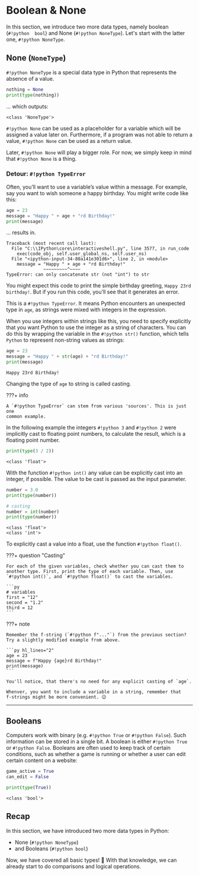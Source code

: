 # Boolean & None

In this section, we introduce two more data types, namely boolean (`#!python 
bool`) and None (`#!python NoneType`). Let's start with the latter one, 
`#!python NoneType`.

## None (`NoneType`)

`#!python NoneType` is a special data type in Python that represents the absence
of a value.

```py
nothing = None
print(type(nothing))
```

... which outputs:

```title=">>> Output"
<class 'NoneType'>
```

`#!python None` can be used as a placeholder for a variable which will be
assigned a value later on. Furthermore, if a program was not able to return 
a value, `#!python None` can be used as a return value. 

Later, `#!python None` will play a bigger role.
For now, we simply keep in mind that `#!python None` is a thing.


### Detour: `#!python TypeError`

Often, you’ll want to use a variable’s value within a message. For example, say
you want to wish someone a happy birthday. You might write code like this:

```py
age = 23
message = "Happy " + age + "rd Birthday!"
print(message)
```

... results in.

```pytb
Traceback (most recent call last):
  File "C:\\IPython\core\interactiveshell.py", line 3577, in run_code
    exec(code_obj, self.user_global_ns, self.user_ns)
  File "<ipython-input-34-80a141e301d6>", line 2, in <module>
    message = "Happy " + age + "rd Birthday!"
              ~~~~~~~~~^~~~~
TypeError: can only concatenate str (not "int") to str
```

You might expect this code to print the simple birthday greeting, `Happy
23rd birthday!`. But if you run this code, you’ll see that it generates an 
error.

This is a `#!python TypeError`. It means Python encounters an unexpected 
type in `age`, as strings were mixed with integers in the expression.

When you use integers within strings like this, you need to specify explicitly 
that you want Python to use the integer as a string of characters. 
You can do this by wrapping the variable in the `#!python str()`
function, which tells `Python` to represent non-string values as strings:

```py
age = 23
message = "Happy " + str(age) + "rd Birthday!"
print(message)
```

```title=">>> Output"
Happy 23rd Birthday!
```

Changing the type of `age` to string is called casting.

???+ info


    A `#!python TypeError` can stem from various 'sources'. This is just one 
    common example.

In the following example the integers `#!python 3` and `#!python 2` were 
implicitly cast to floating point numbers, to calculate the result, 
which is a floating point number.

```py
print(type(3 / 2))
```

```title=">>> Output"
<class 'float'>
```

With the function `#!python int()` any value can be explicitly cast into an 
integer, if possible. The value to be cast is passed as the input parameter.

```py
number = 3.0
print(type(number))

# casting
number = int(number)
print(type(number))
```

```title=">>> Output"
<class 'float'>
<class 'int'>
```

To explicitly cast a value into a float, use the function `#!python float()`.

???+ question "Casting"
    
    For each of the given variables, check whether you can cast them to
    another type. First, print the type of each variable. Then, use
    `#!python int()`, and `#!python float()` to cast the variables.
    
    ```py
    # variables
    first = "12"
    second = "1.2"
    third = 12
    ```

???+ note

    Remember the f-string (`#!python f"..."`) from the previous section?
    Try a slightly modified example from above.

    ```py hl_lines="2"
    age = 23
    message = f"Happy {age}rd Birthday!"
    print(message)
    ```
    
    You'll notice, that there's no need for any explicit casting of `age`.

    Whenver, you want to include a variable in a string, remember that 
    f-strings might be more convenient. 😉

---

## Booleans

Computers work with binary (e.g. `#!python True` or `#!python False`).
Such information can be stored in a single bit. A boolean is either
`#!python True` or `#!python False`. Booleans are often used to keep 
track of certain conditions, such as whether a game is running or whether a 
user can edit certain content on a website:

```py
game_active = True
can_edit = False

print(type(True))
```

```title=">>> Output"
<class 'bool'>
```

## Recap

In this section, we have introduced two more data types in Python:

- None (`#!python NoneType`)
- and Booleans (`#!python bool`)

Now, we have covered all basic types! 🎉 With that knowledge, we can already 
start to do comparisons and logical operations.
